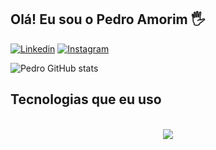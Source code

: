 ## Olá! Eu sou o Pedro Amorim 🖐️

[![Linkedin](https://img.shields.io/badge/LinkedIn-0077B5?style=for-the-badge&logo=linkedin&logoColor=white)](https://www.linkedin.com/in/pedroamorimdev/)
[![Instagram](https://img.shields.io/badge/Instagram-E4405F?style=for-the-badge&logo=instagram&logoColor=white)](https://www.instagram.com/pedroamorimdev/)

![Pedro GitHub stats](https://github-readme-stats.vercel.app/api?username=PedroAmorimDev&show_icons=true&theme=dracula&count_private=true)

## Tecnologias que eu uso 

<br>
<div align="center" >
  <img src="https://skillicons.dev/icons?i=react,html,css,vscode,github,figma,git,node" />
</div><br/>


<br><br>
